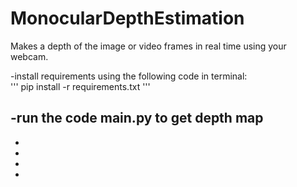 # MonocularDepthEstimation
Makes a depth of the image or video frames in real time using your webcam.

-install requirements using the following code in terminal:  
'''
pip install -r requirements.txt
'''

-run the code main.py to get depth map
-
-
-
-
-



